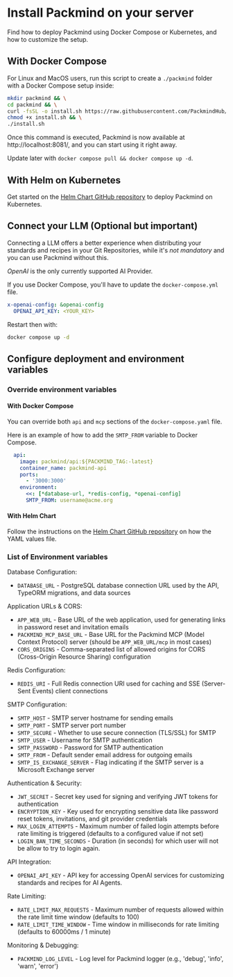 # Install Packmind on your server

Find how to deploy Packmind using Docker Compose or Kubernetes, and how to customize the setup.

## With Docker Compose

For Linux and MacOS users, run this script to create a `./packmind` folder with a Docker Compose setup inside:

```bash
mkdir packmind && \
cd packmind && \
curl -fsSL -o install.sh https://raw.githubusercontent.com/PackmindHub/packmind/refs/heads/main/dockerfile/prod/setup-packmind-compose.sh && \
chmod +x install.sh && \
./install.sh
```

Once this command is executed, Packmind is now available at http://localhost:8081/, and you can start using it right away.

Update later with `docker compose pull && docker compose up -d`.

## With Helm on Kubernetes

Get started on the [Helm Chart GitHub repository](https://github.com/PackmindHub/packmind-ai-helm-chart) to deploy Packmind on Kubernetes.

## Connect your LLM (Optional but important)

Connecting a LLM offers a better experience when distributing your standards and recipes in your Git Repositories, while it's _not mandatory_ and you can use Packmind without this.

_OpenAI_ is the only currently supported AI Provider.

If you use Docker Compose, you'll have to update the `docker-compose.yml` file.

```yaml
x-openai-config: &openai-config
  OPENAI_API_KEY: <YOUR_KEY>
```

Restart then with:

```bash
docker compose up -d
```

## Configure deployment and environment variables

### Override environment variables

#### With Docker Compose

You can override both `api` and `mcp` sections of the `docker-compose.yaml` file.

Here is an example of how to add the `SMTP_FROM` variable to Docker Compose.

```yaml
  api:
    image: packmind/api:${PACKMIND_TAG:-latest}
    container_name: packmind-api
    ports:
      - '3000:3000'
    environment:
      <<: [*database-url, *redis-config, *openai-config]
      SMTP_FROM: username@acme.org
```

#### With Helm Chart

Follow the instructions on the [Helm Chart GitHub repository](https://github.com/PackmindHub/packmind-ai-helm-chart) on how the YAML values file.

### List of Environment variables

Database Configuration:

- `DATABASE_URL`️ - PostgreSQL database connection URL used by the API, TypeORM migrations, and data sources

Application URLs & CORS:

- `APP_WEB_URL` - Base URL of the web application, used for generating links in password reset and invitation emails
- `PACKMIND_MCP_BASE_URL` - Base URL for the Packmind MCP (Model Context Protocol) server (should be `APP_WEB_URL/mcp` in most cases)
- `CORS_ORIGINS` - Comma-separated list of allowed origins for CORS (Cross-Origin Resource Sharing) configuration

Redis Configuration:

- `REDIS_URI` - Full Redis connection URI used for caching and SSE (Server-Sent Events) client connections

SMTP Configuration:

- `SMTP_HOST` - SMTP server hostname for sending emails
- `SMTP_PORT` - SMTP server port number
- `SMTP_SECURE` - Whether to use secure connection (TLS/SSL) for SMTP
- `SMTP_USER` - Username for SMTP authentication
- `SMTP_PASSWORD` - Password for SMTP authentication
- `SMTP_FROM` - Default sender email address for outgoing emails
- `SMTP_IS_EXCHANGE_SERVER` - Flag indicating if the SMTP server is a Microsoft Exchange server

Authentication & Security:

- `JWT_SECRET` - Secret key used for signing and verifying JWT tokens for authentication
- `ENCRYPTION_KEY` - Key used for encrypting sensitive data like password reset tokens, invitations, and git provider credentials
- `MAX_LOGIN_ATTEMPTS` - Maximum number of failed login attempts before rate limiting is triggered (defaults to a configured value if not set)
- `LOGIN_BAN_TIME_SECONDS` - Duration (in seconds) for which user will not be allow to try to login again.

API Integration:

- `OPENAI_API_KEY` - API key for accessing OpenAI services for customizing standards and recipes for AI Agents.

Rate Limiting:

- `RATE_LIMIT_MAX_REQUESTS` - Maximum number of requests allowed within the rate limit time window (defaults to 100)
- `RATE_LIMIT_TIME_WINDOW` - Time window in milliseconds for rate limiting (defaults to 60000ms / 1 minute)

Monitoring & Debugging:

- `PACKMIND_LOG_LEVEL` - Log level for Packmind logger (e.g., 'debug', 'info', 'warn', 'error')
